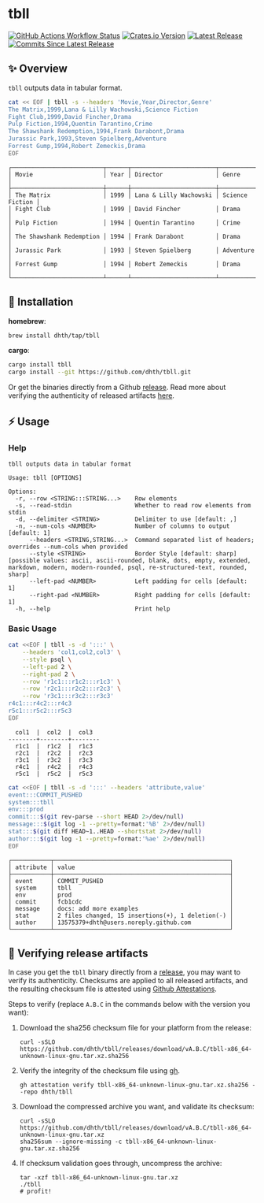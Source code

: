 # tbll

[![GitHub Actions Workflow Status](https://img.shields.io/github/actions/workflow/status/dhth/tbll/build.yml?style=flat-square)](https://github.com/dhth/tbll/actions)
[![Crates.io Version](https://img.shields.io/crates/v/tbll?style=flat-square)](https://crates.io/crates/tbll)
[![Latest Release](https://img.shields.io/github/release/dhth/tbll.svg?style=flat-square&label=github%20release)](https://github.com/dhth/tbll/releases/latest)
[![Commits Since Latest Release](https://img.shields.io/github/commits-since/dhth/tbll/latest?style=flat-square)](https://github.com/dhth/tbll/releases)

✨ Overview
---

`tbll` outputs data in tabular format.

```bash
cat << EOF | tbll -s --headers 'Movie,Year,Director,Genre'
The Matrix,1999,Lana & Lilly Wachowski,Science Fiction
Fight Club,1999,David Fincher,Drama
Pulp Fiction,1994,Quentin Tarantino,Crime
The Shawshank Redemption,1994,Frank Darabont,Drama
Jurassic Park,1993,Steven Spielberg,Adventure
Forrest Gump,1994,Robert Zemeckis,Drama
EOF
```

```text
┌──────────────────────────┬──────┬────────────────────────┬─────────────────┐
│ Movie                    │ Year │ Director               │ Genre           │
├──────────────────────────┼──────┼────────────────────────┼─────────────────┤
│ The Matrix               │ 1999 │ Lana & Lilly Wachowski │ Science Fiction │
│ Fight Club               │ 1999 │ David Fincher          │ Drama           │
│ Pulp Fiction             │ 1994 │ Quentin Tarantino      │ Crime           │
│ The Shawshank Redemption │ 1994 │ Frank Darabont         │ Drama           │
│ Jurassic Park            │ 1993 │ Steven Spielberg       │ Adventure       │
│ Forrest Gump             │ 1994 │ Robert Zemeckis        │ Drama           │
└──────────────────────────┴──────┴────────────────────────┴─────────────────┘
```

💾 Installation
---

**homebrew**:

```sh
brew install dhth/tap/tbll
```

**cargo**:

```sh
cargo install tbll
cargo install --git https://github.com/dhth/tbll.git
```

Or get the binaries directly from a Github [release][1]. Read more about
verifying the authenticity of released artifacts
[here](#-verifying-release-artifacts).

⚡️ Usage
---

### Help

```text
tbll outputs data in tabular format

Usage: tbll [OPTIONS]

Options:
  -r, --row <STRING:::STRING...>    Row elements
  -s, --read-stdin                  Whether to read row elements from stdin
  -d, --delimiter <STRING>          Delimiter to use [default: ,]
  -n, --num-cols <NUMBER>           Number of columns to output [default: 1]
      --headers <STRING,STRING...>  Command separated list of headers; overrides --num-cols when provided
      --style <STRING>              Border Style [default: sharp] [possible values: ascii, ascii-rounded, blank, dots, empty, extended, markdown, modern, modern-rounded, psql, re-structured-text, rounded, sharp]
      --left-pad <NUMBER>           Left padding for cells [default: 1]
      --right-pad <NUMBER>          Right padding for cells [default: 1]
  -h, --help                        Print help
```

### Basic Usage

```bash
cat <<EOF | tbll -s -d ':::' \
    --headers 'col1,col2,col3' \
    --style psql \
    --left-pad 2 \
    --right-pad 2 \
    --row 'r1c1:::r1c2:::r1c3' \
    --row 'r2c1:::r2c2:::r2c3' \
    --row 'r3c1:::r3c2:::r3c3'
r4c1:::r4c2:::r4c3
r5c1:::r5c2:::r5c3
EOF
```

```text
  col1  |  col2  |  col3
--------+--------+--------
  r1c1  |  r1c2  |  r1c3
  r2c1  |  r2c2  |  r2c3
  r3c1  |  r3c2  |  r3c3
  r4c1  |  r4c2  |  r4c3
  r5c1  |  r5c2  |  r5c3
```

```bash
cat <<EOF | tbll -s -d ':::' --headers 'attribute,value'
event:::COMMIT_PUSHED
system:::tbll
env:::prod
commit:::$(git rev-parse --short HEAD 2>/dev/null)
message:::$(git log -1 --pretty=format:'%B' 2>/dev/null)
stat:::$(git diff HEAD~1..HEAD --shortstat 2>/dev/null)
author:::$(git log -1 --pretty=format:'%ae' 2>/dev/null)
EOF
```

```text
┌───────────┬──────────────────────────────────────────────────┐
│ attribute │ value                                            │
├───────────┼──────────────────────────────────────────────────┤
│ event     │ COMMIT_PUSHED                                    │
│ system    │ tbll                                             │
│ env       │ prod                                             │
│ commit    │ fcb1cdc                                          │
│ message   │ docs: add more examples                          │
│ stat      │ 2 files changed, 15 insertions(+), 1 deletion(-) │
│ author    │ 13575379+dhth@users.noreply.github.com           │
└───────────┴──────────────────────────────────────────────────┘
```

🔐 Verifying release artifacts
---

In case you get the `tbll` binary directly from a [release][1], you may want to
verify its authenticity. Checksums are applied to all released artifacts, and
the resulting checksum file is attested using [Github Attestations][2].

Steps to verify (replace `A.B.C` in the commands below with the version you
want):

1. Download the sha256 checksum file for your platform from the release:

   ```shell
   curl -sSLO https://github.com/dhth/tbll/releases/download/vA.B.C/tbll-x86_64-unknown-linux-gnu.tar.xz.sha256
   ```

2. Verify the integrity of the checksum file using [gh][3].

   ```shell
   gh attestation verify tbll-x86_64-unknown-linux-gnu.tar.xz.sha256 --repo dhth/tbll
   ```

3. Download the compressed archive you want, and validate its checksum:

   ```shell
   curl -sSLO https://github.com/dhth/tbll/releases/download/vA.B.C/tbll-x86_64-unknown-linux-gnu.tar.xz
   sha256sum --ignore-missing -c tbll-x86_64-unknown-linux-gnu.tar.xz.sha256
   ```

3. If checksum validation goes through, uncompress the archive:

   ```shell
   tar -xzf tbll-x86_64-unknown-linux-gnu.tar.xz
   ./tbll
   # profit!
   ```

[1]: https://github.com/dhth/tbll/releases
[2]: https://github.blog/news-insights/product-news/introducing-artifact-attestations-now-in-public-beta/
[3]: https://github.com/cli/cli
